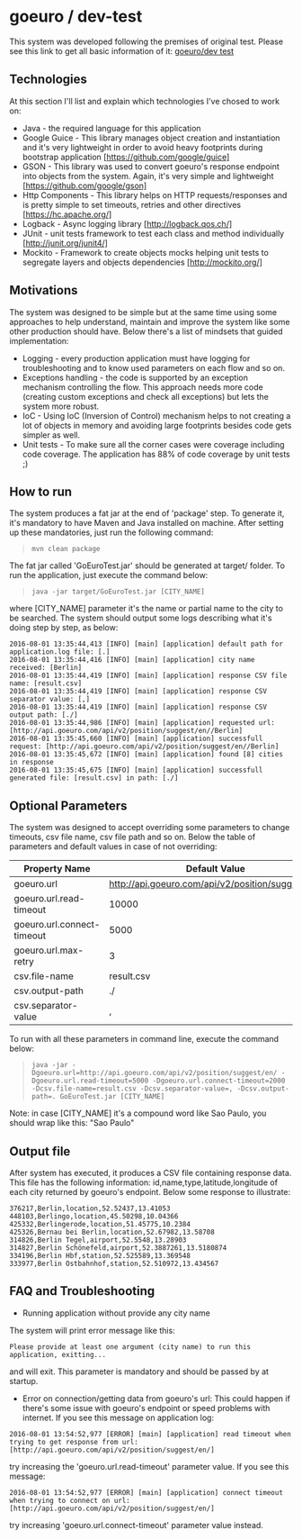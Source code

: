# goeuro / dev-test
This system was developed following the premises of original test. Please see this link to get all basic information of it: [goeuro/dev test](https://github.com/goeuro/dev-test)

## Technologies
At this section I'll list and explain which technologies I've chosed to work on:
* Java - the required language for this application
* Google Guice - This library manages object creation and instantiation and it's very lightweight in order to avoid heavy  footprints during bootstrap application [https://github.com/google/guice]
* GSON - This library was used to convert goeuro's response endpoint into objects from the system. Again, it's very simple and lightweight [https://github.com/google/gson]
* Http Components - This library helps on HTTP requests/responses and is pretty simple to set timeouts, retries and other directives [https://hc.apache.org/]
* Logback - Async logging library [http://logback.qos.ch/]
* JUnit - unit tests framework to test each class and method individually [http://junit.org/junit4/]
* Mockito - Framework to create objects mocks helping unit tests to segregate layers and objects dependencies [http://mockito.org/]

## Motivations
The system was designed to be simple but at the same time using some approaches to help understand, maintain and improve the system like some other production should have. Below there's a list of mindsets that guided implementation:
* Logging - every production application must have logging for troubleshooting and to know used parameters on each flow and so on.
* Exceptions handling - the code is supported by an exception mechanism controlling the flow. This approach needs more code (creating custom exceptions and check all exceptions) but lets the system more robust.
* IoC - Using IoC (Inversion of Control) mechanism helps to not creating a lot of objects in memory and avoiding large footprints besides code gets simpler as well. 
* Unit tests - To make sure all the corner cases were coverage including code coverage. The application has 88% of code coverage by unit tests ;)

## How to run
The system produces a fat jar at the end of 'package' step. To generate it, it's mandatory to have Maven and Java installed on machine. After setting up these mandatories, just run the following command:
> `mvn clean package`

The fat jar called 'GoEuroTest.jar' should be generated at target/ folder. To run the application, just execute the command below:
> `java -jar target/GoEuroTest.jar [CITY_NAME]`

where [CITY_NAME] parameter it's the name or partial name to the city to be searched. The system should output some logs describing what it's doing step by step, as below:

```console
2016-08-01 13:35:44,413 [INFO] [main] [application] default path for application.log file: [.]
2016-08-01 13:35:44,416 [INFO] [main] [application] city name received: [Berlin]
2016-08-01 13:35:44,419 [INFO] [main] [application] response CSV file name: [result.csv]
2016-08-01 13:35:44,419 [INFO] [main] [application] response CSV separator value: [,]
2016-08-01 13:35:44,419 [INFO] [main] [application] response CSV output path: [./]
2016-08-01 13:35:44,986 [INFO] [main] [application] requested url: [http://api.goeuro.com/api/v2/position/suggest/en//Berlin]
2016-08-01 13:35:45,660 [INFO] [main] [application] successfull request: [http://api.goeuro.com/api/v2/position/suggest/en//Berlin]
2016-08-01 13:35:45,672 [INFO] [main] [application] found [8] cities in response
2016-08-01 13:35:45,675 [INFO] [main] [application] successfull generated file: [result.csv] in path: [./]
```

## Optional Parameters
The system was designed to accept overriding some parameters to change timeouts, csv file name, csv file path and so on. Below the table of parameters and default values in case of not overriding:

| Property Name | Default Value |
| --- | --- |
|goeuro.url|http://api.goeuro.com/api/v2/position/suggest/en/|
|goeuro.url.read-timeout|10000|
|goeuro.url.connect-timeout|5000|
|goeuro.url.max-retry|3|
|csv.file-name|result.csv|
|csv.output-path|./|
|csv.separator-value|,|

To run with all these parameters in command line, execute the command below:

> `java -jar -Dgoeuro.url=http://api.goeuro.com/api/v2/position/suggest/en/ -Dgoeuro.url.read-timeout=5000 -Dgoeuro.url.connect-timeout=2000 -Dcsv.file-name=result.csv -Dcsv.separator-value=, -Dcsv.output-path=. GoEuroTest.jar [CITY_NAME]`

Note: in case [CITY_NAME] it's a compound word like Sao Paulo, you should wrap like this: "Sao Paulo"

## Output file
After system has executed, it produces a CSV file containing response data. This file has the following information: id,name,type,latitude,longitude of each city returned by goeuro's endpoint. Below some response to illustrate:

```console
376217,Berlin,location,52.52437,13.41053
448103,Berlingo,location,45.50298,10.04366
425332,Berlingerode,location,51.45775,10.2384
425326,Bernau bei Berlin,location,52.67982,13.58708
314826,Berlin Tegel,airport,52.5548,13.28903
314827,Berlin Schönefeld,airport,52.3887261,13.5180874
334196,Berlin Hbf,station,52.525589,13.369548
333977,Berlin Ostbahnhof,station,52.510972,13.434567
```

## FAQ and Troubleshooting
* Running application without provide any city name 

The system will print error message like this:

```console
Please provide at least one argument (city name) to run this application, exitting...
```
and will exit. This parameter is mandatory and should be passed by at startup.

* Error on connection/getting data from goeuro's url: This could happen if there's some issue with goeuro's endpoint or speed problems with internet. If you see this message on application log:

```console
2016-08-01 13:54:52,977 [ERROR] [main] [application] read timeout when trying to get response from url: [http://api.goeuro.com/api/v2/position/suggest/en/]
```
try increasing the 'goeuro.url.read-timeout' parameter value. If you see this message:

```console
2016-08-01 13:54:52,977 [ERROR] [main] [application] connect timeout when trying to connect on url: [http://api.goeuro.com/api/v2/position/suggest/en/]
```
try increasing 'goeuro.url.connect-timeout' parameter value instead.
 